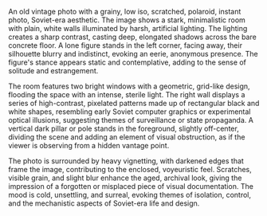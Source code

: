 An old vintage photo with a grainy, low iso, scratched, polaroid, instant photo, Soviet-era aesthetic. The image shows a stark, minimalistic room with plain, white walls illuminated by harsh, artificial lighting. The lighting creates a sharp contrast, casting deep, elongated shadows across the bare concrete floor. A lone figure stands in the left corner, facing away, their silhouette blurry and indistinct, evoking an eerie, anonymous presence. The figure's stance appears static and contemplative, adding to the sense of solitude and estrangement.

The room features two bright windows with a geometric, grid-like design, flooding the space with an intense, sterile light. The right wall displays a series of high-contrast, pixelated patterns made up of rectangular black and white shapes, resembling early Soviet computer graphics or experimental optical illusions, suggesting themes of surveillance or state propaganda. A vertical dark pillar or pole stands in the foreground, slightly off-center, dividing the scene and adding an element of visual obstruction, as if the viewer is observing from a hidden vantage point.

The photo is surrounded by heavy vignetting, with darkened edges that frame the image, contributing to the enclosed, voyeuristic feel. Scratches, visible grain, and slight blur enhance the aged, archival look, giving the impression of a forgotten or misplaced piece of visual documentation. The mood is cold, unsettling, and surreal, evoking themes of isolation, control, and the mechanistic aspects of Soviet-era life and design.